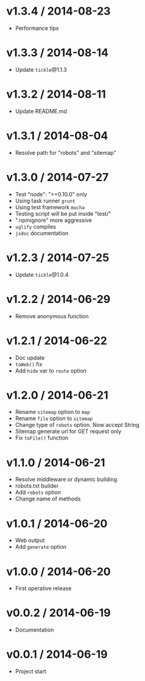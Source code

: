 v1.3.4 / 2014-08-23
==================

  * Performance tips

v1.3.3 / 2014-08-14
==================

  * Update `tickle`@1.1.3

v1.3.2 / 2014-08-11
==================

  * Update README.md

v1.3.1 / 2014-08-04
==================

  * Resolve path for "robots" and "sitemap"

v1.3.0 / 2014-07-27
==================

  * Test "node": ">=0.10.0" only
  * Using task runner `grunt`
  * Using test framework `mocha`
  * Testing script will be put inside "test/"
  * ".npmignore" more aggressive
  * `uglify` compiles
  * `jsdoc` documentation

v1.2.3 / 2014-07-25
==================

  * Update `tickle`@1.0.4

v1.2.2 / 2014-06-29
==================

  * Remove anonymous function

v1.2.1 / 2014-06-22
==================

  * Doc update
  * `toWeb()` fix
  * Add `hide` var to `route` option

v1.2.0 / 2014-06-21
==================

  * Rename `sitemap` option to `map`
  * Rename `file` option to `sitemap`
  * Change type of `robots` option. Now accept String
  * Sitemap generate url for GET request only
  * Fix `toFile()` function

v1.1.0 / 2014-06-21
==================

  * Resolve middleware or dynamic building
  * robots.txt builder
  * Add `robots` option
  * Change name of methods

v1.0.1 / 2014-06-20
==================

  * Web output
  * Add `generate` option

v1.0.0 / 2014-06-20
==================

  * First operative release

v0.0.2 / 2014-06-19
==================

  * Documentation

v0.0.1 / 2014-06-19
==================

  * Project start
